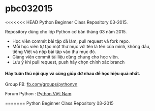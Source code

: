 # pbc032015
<<<<<<< HEAD
Python Beginner Class Repository 03-2015.

Repository dùng cho lớp  Python cơ bản tháng 03 năm 2015.

- Học viên commit bài tập đã làm, pull request và fork repo.
- Mỗi học viên tự tạo một thư mục với tên là tên của mình, không dấu, tiêng Việt và nộp bài tập vào thư mục đó.
- Giảng viên commit tài liệu dùng chung cho học viên.
- Lưu ý khi pull request, push hãy chọn chính xác branch

#### Hãy tuân thủ nội quy và cùng giúp đỡ nhau để học hiệu quả nhất.

Group FB: [fb.com/groups/pythonvn]

[fb.com/groups/pythonvn]: https://www.facebook.com/groups/pythonvn/?ref=bookmarks

Forum Python : [Python Việt Nam]

[Python Việt Nam]: http://pythonvietnam.info


=======
Python Beginner Class Repository 03-2015

